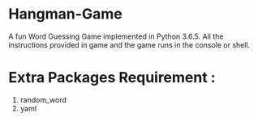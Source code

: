 # Hangman-Game

A fun Word Guessing Game implemented in Python 3.6.5. All the instructions provided in game and the game runs in the console or shell.

# Extra Packages Requirement :
1. random_word
2. yaml
